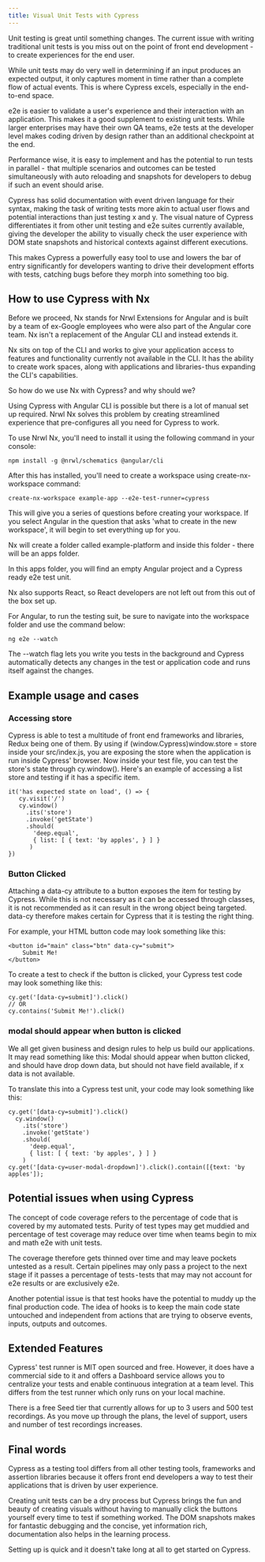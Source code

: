 ```yaml
---
title: Visual Unit Tests with Cypress
---
```


Unit testing is great until something changes. The current issue with
writing traditional unit tests is you miss out on the point of front end
development - to create experiences for the end user.

While unit tests may do very well in determining if an input produces an
expected output, it only captures moment in time rather than a complete
flow of actual events. This is where Cypress excels, especially in the
end-to-end space.

e2e is easier to validate a user's experience and their interaction with
an application. This makes it a good supplement to existing unit tests.
While larger enterprises may have their own QA teams, e2e tests at the
developer level makes coding driven by design rather than an additional
checkpoint at the end.

Performance wise, it is easy to implement and has the potential to run
tests in parallel -  that multiple scenarios and outcomes can be tested
simultaneously with auto reloading and snapshots for developers to debug
if such an event should arise.

Cypress has solid documentation with event driven language for their
syntax, making the task of writing tests more akin to actual user flows
and potential interactions than just testing x and y. The visual nature
of Cypress differentiates it from other unit testing and e2e suites
currently available, giving the developer the ability to visually check
the user experience with DOM state snapshots and historical contexts
against different executions.

This makes Cypress a powerfully easy tool to use and lowers the bar of
entry significantly for developers wanting to drive their development
efforts with tests, catching bugs before they morph into something too
big.

How to use Cypress with Nx
--------------------------

Before we proceed, Nx stands for Nrwl Extensions for Angular and is
built by a team of ex-Google employees who were also part of the Angular
core team. Nx isn't a replacement of the Angular CLI and instead extends
it.

Nx sits on top of the CLI and works to give your application access to
features and functionality currently not available in the CLI. It has
the ability to create work spaces, along with applications and
libraries- thus expanding the CLI's capabilities.

So how do we use Nx with Cypress? and why should we?

Using Cypress with Angular CLI is possible but there is a lot of manual
set up required. Nrwl Nx solves this problem by creating streamlined
experience that pre-configures all you need for Cypress to work.

To use Nrwl Nx, you'll need to install it using the following command in
your console:

    npm install -g @nrwl/schematics @angular/cli

After this has installed, you'll need to create a workspace using
create-nx-workspace command:

    create-nx-workspace example-app --e2e-test-runner=cypress

This will give you a series of questions before creating your workspace.
If you select Angular in the question that asks 'what to create in the
new workspace', it will begin to set everything up for you.

Nx will create a folder called example-platform and inside this folder -
there will be an apps folder.

In this apps folder, you will find an empty Angular project and a
Cypress ready e2e test unit.

Nx also supports React, so React developers are not left out from this
out of the box set up.

For Angular, to run the testing suit, be sure to navigate into the
workspace folder and use the command below:

    ng e2e --watch

The --watch flag lets you write you tests in the background and Cypress
automatically detects any changes in the test or application code and
runs itself against the changes.

 Example usage and cases 
------------------------

###  Accessing store 

Cypress is able to test a multitude of front end frameworks and
libraries, Redux being one of them. By using if
(window.Cypress)window.store = store inside your src/index.js, you are
exposing the store when the application is run inside Cypress' browser.
Now inside your test file, you can test the store's state through
cy.window(). Here's an example of accessing a list store and testing if
it has a specific item.

    it('has expected state on load', () => {
       cy.visit('/')
       cy.window()
         .its('store')
         .invoke('getState')
         .should(
           'deep.equal',
           { list: [ { text: 'by apples', } ] }
          )
    })

###  Button Clicked 

Attaching a data-cy attribute to a button exposes the item for testing
by Cypress. While this is not necessary as it can be accessed through
classes, it is not recommended as it can result in the wrong object
being targeted. data-cy therefore makes certain for Cypress that it is
testing the right thing.

For example, your HTML button code may look something like this:

    <button id="main" class="btn" data-cy="submit">
        Submit Me!
    </button>

To create a test to check if the button is clicked, your Cypress test
code may look something like this:

    cy.get('[data-cy=submit]').click()
    // OR
    cy.contains('Submit Me!').click()

###  modal should appear when button is clicked 

We all get given business and design rules to help us build our
applications. It may read something like this: Modal should appear when
button clicked, and should have drop down data, but should not have
field available, if x data is not available.

To translate this into a Cypress test unit, your code may look something
like this:

    cy.get('[data-cy=submit]').click()
      cy.window()
        .its('store')
        .invoke('getState')
        .should(
          'deep.equal',
          { list: [ { text: 'by apples', } ] }
        )
    cy.get('[data-cy=user-modal-dropdown]').click().contain([{text: 'by apples']);

 Potential issues when using Cypress 
------------------------------------

The concept of code coverage refers to the percentage of code that is
covered by my automated tests. Purity of test types may get muddied and
percentage of test coverage may reduce over time when teams begin to mix
and math e2e with unit tests.

The coverage therefore gets thinned over time and may leave pockets
untested as a result. Certain pipelines may only pass a project to the
next stage if it passes a percentage of tests - tests that may may not
account for e2e results or are exclusively e2e.

Another potential issue is that test hooks have the potential to muddy
up the final production code. The idea of hooks is to keep the main code
state untouched and independent from actions that are trying to observe
events, inputs, outputs and outcomes.

 Extended Features 
------------------

Cypress' test runner is MIT open sourced and free. However, it does have
a commercial side to it and offers a Dashboard service allows you to
centralize your tests and enable continuous integration at a team level.
This differs from the test runner which only runs on your local machine.

There is a free Seed tier that currently allows for up to 3 users and
500 test recordings. As you move up through the plans, the level of
support, users and number of test recordings increases.

 Final words 
------------

Cypress as a testing tool differs from all other testing tools,
frameworks and assertion libraries because it offers front end
developers a way to test their applications that is driven by user
experience.

Creating unit tests can be a dry process but Cypress brings the fun and
beauty of creating visuals without having to manually click the buttons
yourself every time to test if something worked. The DOM snapshots makes
for fantastic debugging and the concise, yet information rich,
documentation also helps in the learning process.

Setting up is quick and it doesn't take long at all to get started on
Cypress.
